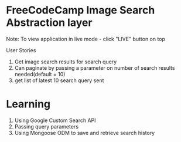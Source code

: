 FreeCodeCamp Image Search Abstraction layer
===========================================

Note: To view application in live mode - click "LIVE" button on top

User Stories
1) Get image search results for search query 
2) Can paginate by passing a parameter on number of search results needed(default = 10)
3) get list of latest 10 search query sent

Learning 
=========
1) Using Google Custom Search API 
2) Passing query parameters
3) Using Mongoose ODM to save and retrieve search history